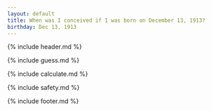 ```yaml
---
layout: default
title: When was I conceived if I was born on December 13, 1913?
birthday: Dec 13, 1913
---
```


{% include header.md %}

{% include guess.md %}

{% include calculate.md %}

{% include safety.md %}

{% include footer.md %}



